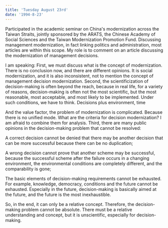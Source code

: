 ```yaml
---
title: 'Tuesday August 23rd'
date: '1994-8-23'
---
```


Participated in the academic seminar on China's modernization across the Taiwan Straits, jointly sponsored by the ARATS, the Chinese Academy of Social Sciences and the Taiwan Modernization Promotion Fund. Discussing management modernization, in fact linking politics and administration, most articles are within this scope. My role is to comment on an article discussing the modernization of management decisions.

I am speaking: First, we must discuss what is the concept of modernization. There is no conclusion now, and there are different opinions. It is social modernization, and it is also inconsistent, not to mention the concept of management decision modernization. Second, the scientificization of decision-making is often beyond the reach, because in real life, for a variety of reasons, decision-making is often not the most scientific, but the most reasonable, most acceptable, and most likely to be implemented. Under such conditions, we have to think. Decisions plus environment, time

And the value factor, the problem of modernization is complicated. Because there is no unified mode. What are the criteria for decision modernization? I am afraid to combine them for analysis. Third, there are many public opinions in the decision-making problem that cannot be resolved:

A correct decision cannot be denied that there may be another decision that can be more successful because there can be no duplication;

A wrong decision cannot prove that another scheme may be successful, because the successful scheme after the failure occurs in a changing environment, the environmental conditions are completely different, and the comparability is gone;

The basic elements of decision-making requirements cannot be exhausted. For example, knowledge, democracy, conditions and the future cannot be exhausted. Especially in the future, decision-making is basically aimed at the future, and the future is the most inexhaustible.

So, in the end, it can only be a relative concept. Therefore, the decision-making problem cannot be absolute. There must be a relative understanding and concept, but it is unscientific, especially for decision-making.

